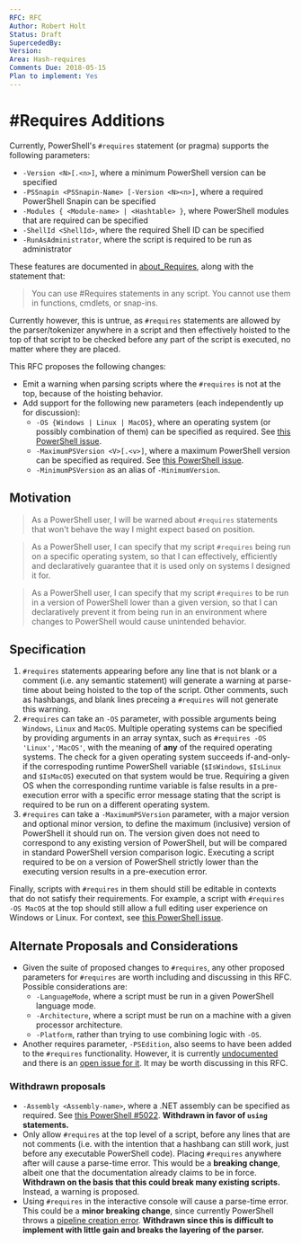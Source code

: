 ```yaml
---
RFC: RFC
Author: Robert Holt
Status: Draft
SupercededBy:
Version:
Area: Hash-requires
Comments Due: 2018-05-15
Plan to implement: Yes
---
```


# \#Requires Additions

Currently, PowerShell's `#requires` statement (or pragma) supports the following parameters:

* `-Version <N>[.<n>]`, where a minimum PowerShell version can be specified
* `-PSSnapin <PSSnapin-Name> [-Version <N><n>]`, where a required PowerShell Snapin can be specified
* `-Modules { <Module-name> | <Hashtable> }`, where PowerShell modules that are required can be specified
* `-ShellId <ShellId>`, where the required Shell ID can be specified
* `-RunAsAdministrator`, where the script is required to be run as administrator

These features are documented in [about_Requires](https://docs.microsoft.com/en-us/powershell/module/microsoft.powershell.core/about/about_requires?view=powershell-6), along with the statement that:

> You can use #Requires statements in any script. You
> cannot use them in functions, cmdlets, or snap-ins.

Currently however, this is untrue, as `#requires`
statements are allowed by the parser/tokenizer anywhere in
a script and then effectively hoisted to the top of that
script to be checked before any part of the script is
executed, no matter where they are placed.

This RFC proposes the following changes:

* Emit a warning when parsing scripts where the `#requires`
  is not at the top, because of the hoisting behavior.
* Add support for the following new parameters (each
  independently up for discussion):
  * `-OS {Windows | Linux | MacOS}`, where an
    operating system (or possibly combination of them) can
    be specified as required. See [this PowerShell issue](https://github.com/PowerShell/PowerShell/issues/3751).
  * `-MaximumPSVersion <V>[.<v>]`, where a maximum PowerShell
     version can be specified as required. See [this PowerShell issue](https://github.com/PowerShell/PowerShell/issues/2846).
  * `-MinimumPSVersion` as an alias of `-MinimumVersion`.

## Motivation

> As a PowerShell user, I will be warned about
> `#requires` statements that won't behave the
> way I might expect based on position.

> As a PowerShell user, I can specify that my script
> `#requires` being run on a specific operating system,
> so that I can effectively, efficiently and declaratively
> guarantee that it is used only on systems I designed it
> for.

> As a PowerShell user, I can specify that my script
> `#requires` to be run in a version of PowerShell
> lower than a given version, so that I can declaratively
> prevent it from being run in an environment where
> changes to PowerShell would cause unintended behavior.

## Specification

1. `#requires` statements appearing before any
   line that is not blank or a comment (i.e. any semantic statement)
   will generate a warning at parse-time about being hoisted to the top of the script.
   Other comments, such as hashbangs, and blank lines
   preceing a `#requires` will not generate this warning.
2. `#requires` can take an `-OS` parameter, 
   with possible arguments being `Windows`, `Linux` and `MacOS`.
   Multiple operating systems can be specified by providing arguments
   in an array syntax, such as `#requires -OS 'Linux','MacOS'`,
   with the meaning of **any** of the required operating systems.
   The check for a given operating system succeeds
   if-and-only-if the correspoding runtime PowerShell variable
   (`$IsWindows`, `$IsLinux` and `$IsMacOS`)
   executed on that system would be true.
   Requiring a given OS when the corresponding runtime variable is false results in
   a pre-execution error with a specific error message
   stating that the script is required to be run on a
   different operating system.
3. `#requires` can take a `-MaximumPSVersion` parameter,
   with a major version and optional minor version,
   to define the maximum (inclusive) version of PowerShell it should run on.
   The version given does not need to correspond to any existing version of PowerShell,
   but will be compared in standard PowerShell version comparison logic.
   Executing a script required to be on a version of PowerShell strictly lower
   than the executing version results in a pre-execution error.

Finally, scripts with `#requires` in them should still
be editable in contexts that do not satisfy their 
requirements. For example, a script with `#requires -OS
MacOS` at the top should still allow a full editing user
experience on Windows or Linux. For context, see [this
PowerShell issue](https://github.com/PowerShell/PowerShell/issues/4549).

## Alternate Proposals and Considerations

* Given the suite of proposed changes to `#requires`, any
  other proposed parameters for `#requires` are worth
  including and discussing in this RFC. Possible
  considerations are:
  * `-LanguageMode`, where a script must be run in a given
    PowerShell language mode.
  * `-Architecture`, where a script must be run on a
  machine with a given processor architecture.
  * `-Platform`, rather than trying to use combining
    logic with `-OS`.
* Another requires parameter, `-PSEdition`, also seems to have
  been added to the `#requires` functionality. However, it is
  currently [undocumented](https://docs.microsoft.com/en-us/powershell/module/microsoft.powershell.core/about/about_requires?view=powershell-6) and
  there is an [open issue for it](https://github.com/PowerShell/PowerShell/issues/5908). It may
  be worth discussing in this RFC.

### Withdrawn proposals

* `-Assembly <Assembly-name>`, where a .NET assembly can
  be specified as required. See [this PowerShell #5022](https://github.com/PowerShell/PowerShell/issues/5022).
  **Withdrawn in favor of `using` statements.**
* Only allow `#requires` at the top level of a script,
  before any lines that are not comments (i.e. with the
  intention that a hashbang can still work, just before
  any executable PowerShell code). Placing `#requires` anywhere
  after will cause a parse-time error. This would be a **breaking
  change**, albeit one that the documentation already claims to be
  in force.
  **Withdrawn on the basis that this could break many existing scripts.**
  Instead, a warning is proposed.
* Using `#requires` in the interactive console will cause
  a parse-time error. This could be a **minor breaking
  change**, since currently PowerShell throws a [pipeline
  creation error](https://github.com/PowerShell/PowerShell/issues/3803).
  **Withdrawn since this is difficult to implement with little gain and breaks the layering of the parser.**